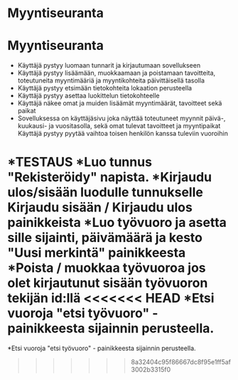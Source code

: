# Myyntiseuranta
# Myyntiseuranta

* Käyttäjä pystyy luomaan tunnarit ja kirjautumaan sovellukseen
* Käyttäjä pystyy lisäämään, muokkaamaan ja poistamaan tavoitteita, toteutuneita myyntimääriä ja myyntikohteita päivittäisellä tasolla
* Käyttäjä pystyy etsimään tietokohteita lokaation perusteella
* Käyttäjä pystyy asettaa luokittelun tietokohteelle
* Käyttäjä näkee omat ja muiden lisäämät myyntimäärät, tavoitteet sekä paikat
* Sovelluksessa on käyttäjäsivu joka näyttää toteutuneet myynnit päivä-, kuukausi- ja vuositasolla, sekä omat tulevat tavoitteet ja myyntipaikat
 Käyttäjä pystyy pyytää vaihtoa toisen henkilön kanssa tuleviin vuoroihin


*TESTAUS
*Luo tunnus "Rekisteröidy" napista.
*Kirjaudu ulos/sisään luodulle tunnukselle Kirjaudu sisään / Kirjaudu ulos painikkeista
*Luo työvuoro ja asetta sille sijainti, päivämäärä ja kesto "Uusi merkintä" painikkeesta
*Poista / muokkaa työvuoroa jos olet kirjautunut sisään työvuoron tekijän id:llä
<<<<<<< HEAD
*Etsi vuoroja "etsi työvuoro" - painikkeesta sijainnin perusteella.
=======
*Etsi vuoroja "etsi työvuoro" - painikkeesta sijainnin perusteella.
>>>>>>> 8a32404c95f86667dc8f95e1ff5af3002b3315f0
